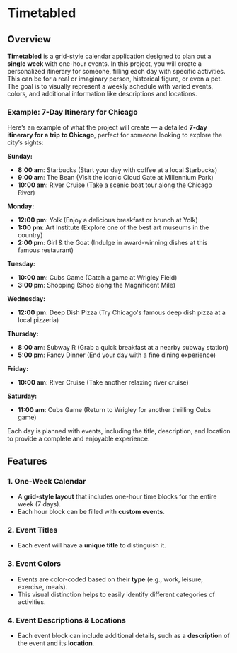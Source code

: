 # Timetabled

## Overview
**Timetabled** is a grid-style calendar application designed to plan out a **single week** with one-hour events. In this project, you will create a personalized itinerary for someone, filling each day with specific activities. This can be for a real or imaginary person, historical figure, or even a pet. The goal is to visually represent a weekly schedule with varied events, colors, and additional information like descriptions and locations.

### Example: **7-Day Itinerary for Chicago**
   Here’s an example of what the project will create — a detailed **7-day itinerary for a trip to Chicago**, perfect for someone looking to explore the city’s sights:

   **Sunday:**
   - **8:00 am**: Starbucks (Start your day with coffee at a local Starbucks)
   - **9:00 am**: The Bean (Visit the iconic Cloud Gate at Millennium Park)
   - **10:00 am**: River Cruise (Take a scenic boat tour along the Chicago River)

   **Monday:**
   - **12:00 pm**: Yolk (Enjoy a delicious breakfast or brunch at Yolk)
   - **1:00 pm**: Art Institute (Explore one of the best art museums in the country)
   - **2:00 pm**: Girl & the Goat (Indulge in award-winning dishes at this famous restaurant)

   **Tuesday:**
   - **10:00 am**: Cubs Game (Catch a game at Wrigley Field)
   - **3:00 pm**: Shopping (Shop along the Magnificent Mile)

   **Wednesday:**
   - **12:00 pm**: Deep Dish Pizza (Try Chicago's famous deep dish pizza at a local pizzeria)

   **Thursday:**
   - **8:00 am**: Subway R (Grab a quick breakfast at a nearby subway station)
   - **5:00 pm**: Fancy Dinner (End your day with a fine dining experience)

   **Friday:**
   - **10:00 am**: River Cruise (Take another relaxing river cruise)

   **Saturday:**
   - **11:00 am**: Cubs Game (Return to Wrigley for another thrilling Cubs game)

Each day is planned with events, including the title, description, and location to provide a complete and enjoyable experience.

## Features
### 1. **One-Week Calendar**
   - A **grid-style layout** that includes one-hour time blocks for the entire week (7 days).
   - Each hour block can be filled with **custom events**.

### 2. **Event Titles**
   - Each event will have a **unique title** to distinguish it.

### 3. **Event Colors**
   - Events are color-coded based on their **type** (e.g., work, leisure, exercise, meals).
   - This visual distinction helps to easily identify different categories of activities.

### 4. **Event Descriptions & Locations**
   - Each event block can include additional details, such as a **description** of the event and its **location**.
